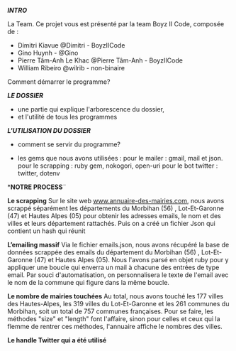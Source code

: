 ***INTRO***

La Team. Ce projet vous est présenté par la team Boyz II Code, composée de :

- Dimitri Kiavue @Dimitri - BoyzIICode
- Gino Huynh - @Gino
- Pierre Tâm-Anh Le Khac @Pierre Tâm-Anh - BoyzIICode
- William Ribeiro @wilrib - non-binaire

Comment démarrer le programme? 


***LE DOSSIER***
- une partie qui explique l'arborescence du dossier, 
- et l'utilité de tous les programmes


***L'UTILISATION DU DOSSIER***

- comment se servir du programme?  

- les gems que nous avons utilisées : 
pour le mailer : gmail, mail et json. 
pour le scrapping : ruby gem, nokogori, open-uri
pour le bot twitter : twitter, dotenv 

***NOTRE PROCESS**¨

**Le scrapping**
Sur le site web www.annuaire-des-mairies.com, nous avons scrappé séparément les départements du Morbihan (56) , Lot-Et-Garonne (47) et Hautes Alpes (05) pour obtenir les adresses emails, le nom et des villes et leurs département rattachés. Puis on a créé un fichier Json qui contient un hash qui réunit  

**L’emailing massif**
Via le fichier emails.json, nous avons récupéré la base de données scrappée des emails du département du Morbihan (56) , Lot-Et-Garonne (47) et Hautes Alpes (05). Nous l'avons parsé en objet ruby pour y appliquer une boucle qui enverra un mail à chacune des entrées de type email. Par souci d'automatisation, on personnalisera le texte de l'email avec le nom de la commune qui figure dans la même boucle.

**Le nombre de mairies touchées** 
Au total, nous avons touché les 177 villes des Hautes-Alpes, les 319 villes du Lot-Et-Garonne et les 261 communes du Morbihan, soit un total de 757 communes françaises. Pour se faire, les méthodes "size" et "length" font l'affaire, sinon pour celles et ceux qui la flemme de rentrer ces méthodes, l'annuaire affiche le nombres des villes. 

**Le handle Twitter qui a été utilisé**

